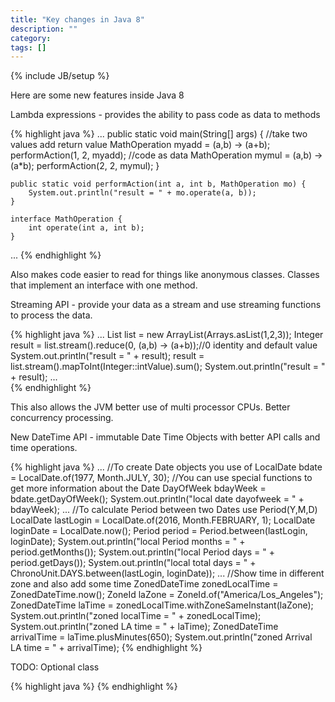 ```yaml
---
title: "Key changes in Java 8"
description: ""
category: 
tags: []
---
```

{% include JB/setup %}

Here are some new features inside Java 8

Lambda expressions - provides the ability to pass code as data to methods

{% highlight java %}
...
	public static void main(String[] args) {
		//take two values add return value
		MathOperation myadd = (a,b) -> (a+b);
		performAction(1, 2, myadd);
		//code as data
		MathOperation mymul = (a,b) -> (a*b);
		performAction(2, 2, mymul);
	}

	public static void performAction(int a, int b, MathOperation mo) {
		System.out.println("result = " + mo.operate(a, b));
	}
	
	interface MathOperation {
		int operate(int a, int b);
	}
...
{% endhighlight %}

Also makes code easier to read for things like anonymous classes. Classes that implement an interface with one method.

Streaming API - provide your data as a stream and use streaming functions to process the data. 

{% highlight java %}
...
		List<Integer> list = new ArrayList<Integer>(Arrays.asList(1,2,3));
		Integer result = list.stream().reduce(0, (a,b) -> (a+b));//0 identity and default value
		System.out.println("result = " + result);
		result = list.stream().mapToInt(Integer::intValue).sum();
		System.out.println("result = " + result);
...		
{% endhighlight %}

This also allows the JVM better use of multi processor CPUs. Better concurrency processing.

New DateTime API - immutable Date Time Objects with better API calls and time operations.

{% highlight java %}
...
		//To create Date objects you use of
		LocalDate bdate = LocalDate.of(1977, Month.JULY, 30);
		//You can use special functions to get more information about the Date
		DayOfWeek bdayWeek = bdate.getDayOfWeek();
		System.out.println("local date dayofweek = " + bdayWeek);
...
		//To calculate Period between two Dates use Period(Y,M,D)
		LocalDate lastLogin = LocalDate.of(2016, Month.FEBRUARY, 1);
		LocalDate loginDate = LocalDate.now();
		Period period = Period.between(lastLogin, loginDate);
		System.out.println("local Period months = " + period.getMonths());
		System.out.println("local Period days = " + period.getDays());
		System.out.println("local total days = " + ChronoUnit.DAYS.between(lastLogin, loginDate));
...
		//Show time in different zone and also add some time
		ZonedDateTime zonedLocalTime = ZonedDateTime.now();
		ZoneId laZone = ZoneId.of("America/Los_Angeles"); 
		ZonedDateTime laTime = zonedLocalTime.withZoneSameInstant(laZone);
		System.out.println("zoned localTime = " + zonedLocalTime);
		System.out.println("zoned LA time = " + laTime);
		ZonedDateTime arrivalTime = laTime.plusMinutes(650);
		System.out.println("zoned Arrival LA time = " + arrivalTime);
{% endhighlight %}

TODO: Optional class

{% highlight java %}
{% endhighlight %}

